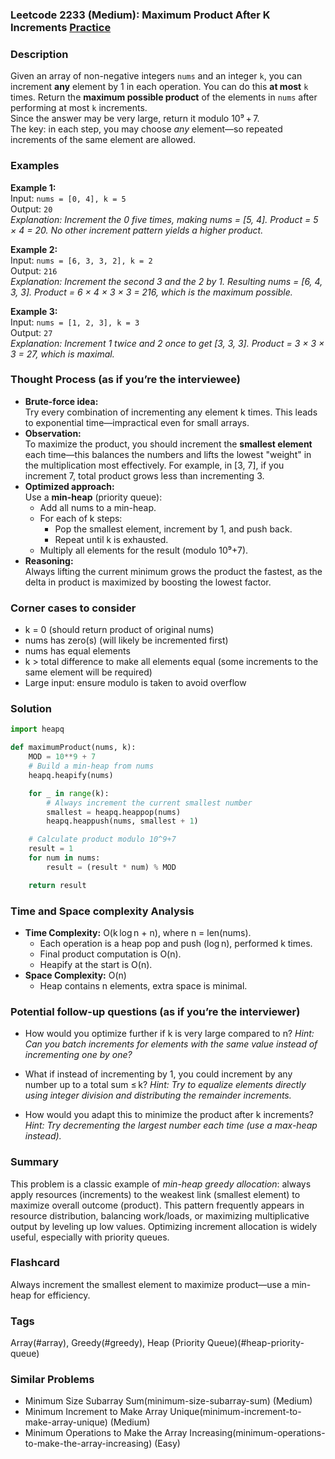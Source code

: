 ### Leetcode 2233 (Medium): Maximum Product After K Increments [Practice](https://leetcode.com/problems/maximum-product-after-k-increments)

### Description  
Given an array of non-negative integers `nums` and an integer `k`, you can increment **any** element by 1 in each operation. You can do this **at most** `k` times. Return the **maximum possible product** of the elements in `nums` after performing at most `k` increments.  
Since the answer may be very large, return it modulo 10⁹ + 7.  
The key: in each step, you may choose *any* element—so repeated increments of the same element are allowed.

### Examples  

**Example 1:**  
Input: `nums = [0, 4], k = 5`  
Output: `20`  
*Explanation: Increment the 0 five times, making nums = [5, 4]. Product = 5 × 4 = 20. No other increment pattern yields a higher product.*

**Example 2:**  
Input: `nums = [6, 3, 3, 2], k = 2`  
Output: `216`  
*Explanation: Increment the second 3 and the 2 by 1. Resulting nums = [6, 4, 3, 3]. Product = 6 × 4 × 3 × 3 = 216, which is the maximum possible.*

**Example 3:**  
Input: `nums = [1, 2, 3], k = 3`  
Output: `27`  
*Explanation: Increment 1 twice and 2 once to get [3, 3, 3]. Product = 3 × 3 × 3 = 27, which is maximal.*

### Thought Process (as if you’re the interviewee)  
- **Brute-force idea:**  
  Try every combination of incrementing any element k times. This leads to exponential time—impractical even for small arrays.
- **Observation:**  
  To maximize the product, you should increment the **smallest element** each time—this balances the numbers and lifts the lowest "weight" in the multiplication most effectively.
  For example, in [3, 7], if you increment 7, total product grows less than incrementing 3.
- **Optimized approach:**  
  Use a **min-heap** (priority queue):  
  - Add all nums to a min-heap.
  - For each of k steps:
    - Pop the smallest element, increment by 1, and push back.
    - Repeat until k is exhausted.
  - Multiply all elements for the result (modulo 10⁹+7).
- **Reasoning:**  
  Always lifting the current minimum grows the product the fastest, as the delta in product is maximized by boosting the lowest factor.

### Corner cases to consider  
- k = 0 (should return product of original nums)
- nums has zero(s) (will likely be incremented first)
- nums has equal elements
- k > total difference to make all elements equal (some increments to the same element will be required)
- Large input: ensure modulo is taken to avoid overflow

### Solution

```python
import heapq

def maximumProduct(nums, k):
    MOD = 10**9 + 7
    # Build a min-heap from nums
    heapq.heapify(nums)

    for _ in range(k):
        # Always increment the current smallest number
        smallest = heapq.heappop(nums)
        heapq.heappush(nums, smallest + 1)

    # Calculate product modulo 10^9+7
    result = 1
    for num in nums:
        result = (result * num) % MOD

    return result
```

### Time and Space complexity Analysis  

- **Time Complexity:** O(k log n + n), where n = len(nums).
  - Each operation is a heap pop and push (log n), performed k times.
  - Final product computation is O(n).
  - Heapify at the start is O(n).
- **Space Complexity:** O(n)
  - Heap contains n elements, extra space is minimal.

### Potential follow-up questions (as if you’re the interviewer)  

- How would you optimize further if k is very large compared to n?
  *Hint: Can you batch increments for elements with the same value instead of incrementing one by one?*

- What if instead of incrementing by 1, you could increment by any number up to a total sum ≤ k?
  *Hint: Try to equalize elements directly using integer division and distributing the remainder increments.*

- How would you adapt this to minimize the product after k increments?
  *Hint: Try decrementing the largest number each time (use a max-heap instead).*

### Summary
This problem is a classic example of *min-heap greedy allocation*: always apply resources (increments) to the weakest link (smallest element) to maximize overall outcome (product). This pattern frequently appears in resource distribution, balancing work/loads, or maximizing multiplicative output by leveling up low values. Optimizing increment allocation is widely useful, especially with priority queues.


### Flashcard
Always increment the smallest element to maximize product—use a min-heap for efficiency.

### Tags
Array(#array), Greedy(#greedy), Heap (Priority Queue)(#heap-priority-queue)

### Similar Problems
- Minimum Size Subarray Sum(minimum-size-subarray-sum) (Medium)
- Minimum Increment to Make Array Unique(minimum-increment-to-make-array-unique) (Medium)
- Minimum Operations to Make the Array Increasing(minimum-operations-to-make-the-array-increasing) (Easy)